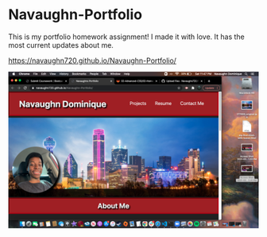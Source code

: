 # Navaughn-Portfolio

This is my portfolio homework assignment! I made it with love. It has the most current updates about me.

https://navaughn720.github.io/Navaughn-Portfolio/

![alt text](assets/images/screenshot.png)


